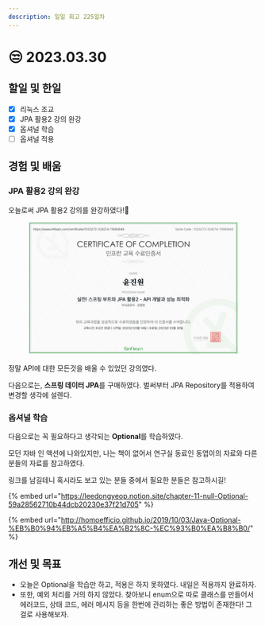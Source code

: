 ```yaml
---
description: 일일 회고 225일차
---
```


# 😒 2023.03.30

## 할일 및 한일&#x20;

* [x] 리눅스 조교&#x20;
* [x] JPA 활용2 강의 완강&#x20;
* [x] 옵셔널 학습&#x20;
* [ ] 옵셔널 적용&#x20;

## 경험 및 배움&#x20;

### JPA 활용2 강의 완강&#x20;

오늘로써 JPA 활용2 강의를 완강하였다!🎉

<figure><img src="../.gitbook/assets/image (2).png" alt=""><figcaption></figcaption></figure>

정말 API에 대한 모든것을 배울 수 있었던 강의였다.

다음으로는, **스프링 데이터 JPA**를 구매하였다. 벌써부터 JPA Repository를 적용하여 변경할 생각에 설렌다.

### 옵셔널 학습&#x20;

다음으로는 꼭 필요하다고 생각되는 **Optional**를 학습하였다.

모던 자바 인 액션에 나와있지만, 나는 책이 없어서 연구실 동료인 동엽이의 자료와 다른 분들의 자료를 참고하였다.

링크를 남길테니 혹시라도 보고 있는 분들 중에서 필요한 분들은 참고하시길!

{% embed url="https://leedongyeop.notion.site/chapter-11-null-Optional-59a28562710b44dcb20230e37f21d705" %}

{% embed url="http://homoefficio.github.io/2019/10/03/Java-Optional-%EB%B0%94%EB%A5%B4%EA%B2%8C-%EC%93%B0%EA%B8%B0/" %}

## 개선 및 목표&#x20;

* 오늘은 Optional을 학습만 하고, 적용은 하지 못하였다. 내일은 적용까지 완료하자.&#x20;
* 또한, 예외 처리를 거의 하지 않았다. 찾아보니 enum으로 따로 클래스를 만들어서 에러코드, 상태 코드, 에러 메시지 등을 한번에 관리하는 좋은 방법이 존재한다! 그걸로 사용해보자.&#x20;
